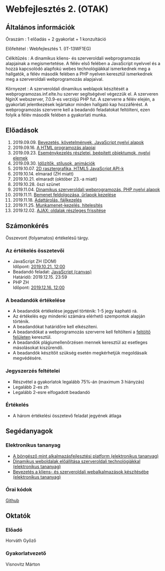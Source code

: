 # Webfejlesztés 2. (OTAK)

## Általános információk

Óraszám
: 1 előadás + 2 gyakorlat + 1 konzultáció

Előfeltétel
: Webfejlesztés 1. (IT-13WF1EG)

Célkitűzés
: A dinamikus kliens- és szerveroldali webprogramozás alapjainak a megismertetése. A félév első felében a JavaScript nyelvvel és a hozzá kapcsolódó alapfokú webes technológiákkal ismerkednek meg a hallgatók, a félév második felében a PHP nyelven keresztül ismerkednek meg a szerveroldali webprogramozás alapjaival.

Környezet
: A szerveroldali dinamikus weblapok készítését a webprogramozas.inf.elte.hu szerver segítségével végezzük el. A szerveren NginX webszerver, 7.0.9-es verziójú PHP fut. A szerverre a félév elején, a gyakorlati jelentkezések lejártakor minden hallgató kap hozzáférést. A webprogramozás szerverre kell a beadandó feladatokat feltölteni, ezen folyik a félév második felében a gyakorlati munka.

## Előadások

1. 2019.09.09. [Bevezetés, követelmények, JavaScript nyelvi alapok](http://webprogramozas.inf.elte.hu/webfejl2t/ea/01/)
2. 2019.09.16. [A HTML programozás alapjai](http://webprogramozas.inf.elte.hu/webfejl2t/ea/02/)
3. 2019.09.23. [Eseménykezelés részletei, beépített objektumok, nyelvi elemek](http://webprogramozas.inf.elte.hu/webfejl2t/ea/03/)
4. 2019.09.30. [Időzítők, stílusok, animációk](http://webprogramozas.inf.elte.hu/webfejl2t/ea/04/)
5. 2019.10.07. [2D rasztergrafika, HTML5 JavaScript API-k](http://webprogramozas.inf.elte.hu/webfejl2t/ea/05/)
6. 2019.10.14. elmarad (ZH miatt)
7. 2019.10.21. elmaradt (október 23.-a miatt)
8. 2019.10.28. őszi szünet
9. 2019.11.04. [Dinamikus szerveroldali webprogramozás, PHP nyelvi alapok](http://webprogramozas.inf.elte.hu/webfejl2t/ea/07/)
10. 2019.11.11. [Bemenet feldolgozása, űrlapok kezelése](http://webprogramozas.inf.elte.hu/webfejl2t/ea/08/)
11. 2019.11.18. [Adattárolás, fájlkezelés](http://webprogramozas.inf.elte.hu/webfejl2t/ea/09/)
12. 2019.11.25. [Munkamenet-kezelés, hitelesítés](http://webprogramozas.inf.elte.hu/webfejl2t/ea/10/)
13. 2019.12.02. [AJAX: oldalak részleges frissítése](http://webprogramozas.inf.elte.hu/webfejl2t/ea/11/)


## Számonkérés

Összevont (folyamatos) értékelésű tárgy.

### Az értékelés összetevői

* JavaScript ZH (DOM)  
    Időpont: [2019.10.21. 12:00](#)
* Beadandó feladat: [JavaScript (canvas)](#)  
    Határidő: 2019.12.15. 23:59
* PHP ZH  
    Időpont: [2019.12.16. 12:00](#)

### A beadandók értékelése

* A beadandók értékelése jeggyel történik: 1-5 jegy kapható rá.
* Az értékelés egy mindenki számára elérhető szempontok alapján történik.
* A beadandókat határidőre kell elkészíteni.
* A beadandókat a webprogramozás szerverre kell feltölteni a [feltöltő felületen](http://webprogramozas.inf.elte.hu/ebr) keresztül.
* A beadandók plágiumellenőrzésen mennek keresztül az esetleges másolásokat kiszűrendő.
* A beadandók készítőit szükség esetén megkérhetjük megoldásaik megvédésére.

### Jegyszerzés feltételei

* Részvétel a gyakorlatok legalább 75%-án (maximum 3 hiányzás)
* Legalább 2-es zh
* Legalább 2-esre elfogadott beadandó

### Értékelés

* A három értékelési összetevő feladat jegyének átlaga

## Segédanyagok

### Elektronikus tananyag

* [A böngésző mint alkalmazásfejlesztési platform (elektronikus tananyag)](http://webprogramozas.inf.elte.hu/tananyag/kliens/)
* [Dinamikus weboldalak előállítása szerveroldali technológiákkal (elektronikus tananyag)](http://webprogramozas.inf.elte.hu/tananyag/szerver/)
* [Bevezetés a kliens- és szerveroldali webalkalmazások készítésébe (elektronikus tananyag)](http://webprogramozas.inf.elte.hu/tananyag/wf2/index.html)

### Órai kódok

[Github](https://github.com/vimtaai/elte)

## Oktatók

### Előadó

Horváth Győző

### Gyakorlatvezető

Visnovitz Márton
